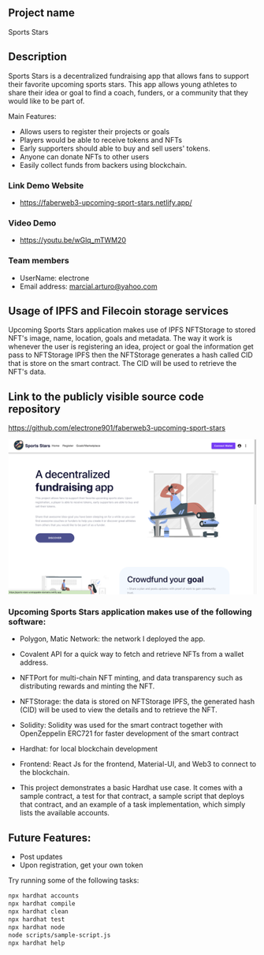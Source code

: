 ## Project name

Sports Stars

## Description

Sports Stars is a decentralized fundraising app that allows fans to support their favorite upcoming sports stars. This app allows young athletes to share their idea or goal to find a coach, funders, or a community that they would like to be part of.

Main Features:

- Allows users to register their projects or goals
- Players would be able to receive tokens and NFTs
- Early supporters should able to buy and sell users' tokens.
- Anyone can donate NFTs to other users
- Easily collect funds from backers using blockchain.

### Link Demo Website

- https://faberweb3-upcoming-sport-stars.netlify.app/

### Video Demo

- https://youtu.be/wGlq_mTWM20

### Team members

- UserName: electrone
- Email address: marcial.arturo@yahoo.com

## Usage of IPFS and Filecoin storage services

Upcoming Sports Stars application makes use of IPFS NFTStorage to stored NFT's image, name, location, goals and metadata. The way it work is whenever the user is registering an idea, project or goal the information get pass to NFTStorage IPFS then the NFTStorage generates a hash called CID that is store on the smart contract. The CID will be used to retrieve the NFT's data.

## Link to the publicly visible source code repository

https://github.com/electrone901/faberweb3-upcoming-sport-stars

![Main Page](https://raw.githubusercontent.com/electrone901/faberweb3-upcoming-sport-stars/main/preview.png)

### Upcoming Sports Stars application makes use of the following software:

- Polygon, Matic Network: the network I deployed the app.

- Covalent API for a quick way to fetch and retrieve NFTs from a wallet address.
​​
- NFTPort for multi-chain NFT minting, and data transparency such as distributing rewards and minting the NFT.

- NFTStorage: the data is stored on NFTStorage IPFS, the generated hash (CID) will be used to view the details and to retrieve the NFT.

- Solidity: Solidity was used for the smart contract together with OpenZeppelin ERC721 for faster development of the smart contract

- Hardhat: for local blockchain development

- Frontend: React Js for the frontend, Material-UI, and Web3 to connect to the blockchain.

- This project demonstrates a basic Hardhat use case. It comes with a sample contract, a test for that contract, a sample script that deploys that contract, and an example of a task implementation, which simply lists the available accounts.

## Future Features:

- Post updates
- Upon registration, get your own token

Try running some of the following tasks:

```shell
npx hardhat accounts
npx hardhat compile
npx hardhat clean
npx hardhat test
npx hardhat node
node scripts/sample-script.js
npx hardhat help
```
